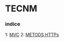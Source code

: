 # TECNM
### indice 

1: [MVC](https://github.com/290119ali/TECNM/tree/master/MVC-1)
2: [METODS HTTPs](https://github.com/290119ali/TECNM/tree/master/HTTPs)
